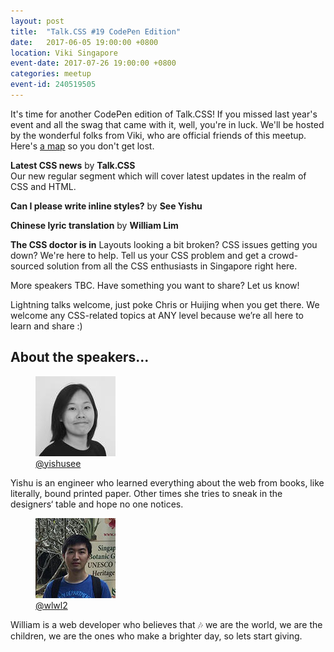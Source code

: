 ```yaml
---
layout: post
title:  "Talk.CSS #19 CodePen Edition"
date:   2017-06-05 19:00:00 +0800
location: Viki Singapore
event-date: 2017-07-26 19:00:00 +0800
categories: meetup
event-id: 240519505
---
```

It's time for another CodePen edition of Talk.CSS! If you missed last year's event and all the swag that came with it, well, you're in luck. We'll be hosted by the wonderful folks from Viki, who are official friends of this meetup. Here's [a map](https://www.google.com/maps/place/138+Market+St,+Singapore/@1.281803,103.850125,16z/data=!4m5!3m4!1s0x31da190dd3c99bc3:0xb5aadd93afc0e205!8m2!3d1.2818026!4d103.8501248?hl=en) so you don't get lost.

**Latest CSS news** by **Talk.CSS**  
Our new regular segment which will cover latest updates in the realm of CSS and HTML.

**Can I please write inline styles?** by **See Yishu**

**Chinese lyric translation** by **William Lim**


**The CSS doctor is in**
Layouts looking a bit broken? CSS issues getting you down? We're here to help. Tell us your CSS problem and get a crowd-sourced solution from all the CSS enthusiasts in Singapore right here.

More speakers TBC. Have something you want to share? Let us know!

Lightning talks welcome, just poke Chris or Huijing when you get there. We welcome any CSS-related topics at ANY level because we’re all here to learn and share :)

## About the speakers...

<div class="o-flex c-speakers u-align-start">
  <div class="o-flex3__item c-speaker">
    <figure>
      <img class="c-speaker__img" src="/img/talk-19/yishu.jpg" srcset="/img/talk-19/yishu@2x.jpg 2x" alt="Ghis Bakour"/>
      <figcaption><a class="c-speaker__link" href="https://twitter.com/yishusee">@yishusee</a></figcaption>
    </figure>
    <p class="c-speaker__intro">Yishu is an engineer who learned everything about the web from books, like literally, bound printed paper. Other times she tries to sneak in the designers‘ table and hope no one notices.</p>
  </div>

  <div class="o-flex3__item c-speaker">
    <figure>
      <img class="c-speaker__img" src="/img/talk-6/william.jpg" srcset="/img/talk-6/william@2x.jpg 2x" alt="William Lim"/>
      <figcaption><a class="c-speaker__link" href="https://github.com/wlwl2">@wlwl2</a></figcaption>
    </figure>
    <p class="c-speaker__intro">William is a web developer who believes that 🎶 we are the world, we are the children, we are the ones who make a brighter day, so lets start giving.</p>
  </div>
</div>
